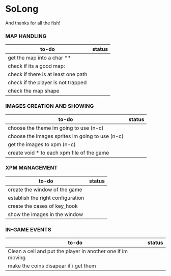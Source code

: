 # SoLong
And thanks for all the fish!

### MAP HANDLING
|to-do|status|
| --- | --- |
|get the map into a char **||
|check if its a good map:||
|check if there is at least one path||
|check if the player is not trapped||
|check the map shape||


### IMAGES CREATION AND SHOWING
|to-do|status|
| --- | --- |
|choose the theme im going to use (n-c)||
|choose the images sprites im going to use (n-c)||
|get the images to xpm (n-c)||
|create void * to each xpm file of the game||

### XPM MANAGEMENT
|to-do|status|
| --- | --- |
|create the window of the game||
|establish the right configuration||
|create the cases of key_hook||
|show the images in the window||

### IN-GAME EVENTS
|to-do|status|
| --- | --- |
|Clean a cell and put the player in another one if im moving||
|make the coins disapear if i get them||
